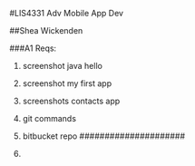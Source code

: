 #LIS4331 Adv Mobile App Dev

##Shea Wickenden

###A1 Reqs:

1. screenshot java hello 
2. screenshot my first app
3. screenshots contacts app
4. git commands
5. bitbucket repo
#####################

1. 
